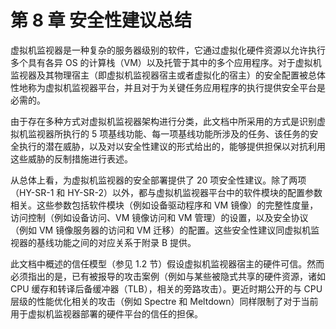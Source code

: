 # 第 8 章 安全性建议总结

虚拟机监视器是一种复杂的服务器级别的软件，它通过虚拟化硬件资源以允许执行多个具有各异 OS 的计算栈（VM）以及托管于其中的多个应用程序。对于虚拟机监视器及其物理宿主（即虚拟机监视器宿主或者虚拟化的宿主）的安全配置被总体性地称为虚拟机监视器平台，并且对于为关键任务应用程序的执行提供安全平台是必需的。

由于存在多种方式对虚拟机监视器架构进行分类，此文档中所采用的方式是识别虚拟机监视器所执行的 5 项基线功能、每一项基线功能所涉及的任务、该任务的安全执行的潜在威胁，以及对以安全性建议的形式给出的，能够提供担保以对抗利用这些威胁的反制措施进行表述。

从总体上看，为虚拟机监视器的安全部署提供了 20 项安全性建议。除了两项（HY-SR-1 和 HY-SR-2）以外，都与虚拟机监视器平台中的软件模块的配置参数相关。这些参数包括软件模块（例如设备驱动程序和 VM 镜像）的完整性度量，访问控制（例如设备访问、VM 镜像访问和 VM 管理）的设置，以及安全协议（例如 VM 镜像服务器的访问和 VM 迁移）的配置。这些安全性建议同虚拟机监视器的基线功能之间的对应关系于附录 B 提供。

此文档中概述的信任模型（参见 1.2 节）假设虚拟机监视器宿主的硬件可信。然而必须指出的是，已有被报导的攻击案例（例如与某些被隐式共享的硬件资源，诸如 CPU 缓存和转译后备缓冲器（TLB），相关的旁路攻击）。更近时期公开的与 CPU 层级的性能优化相关的攻击（例如 Spectre 和 Meltdown）同样限制了对于当前用于虚拟机监视器部署的硬件平台的信任的担保。

